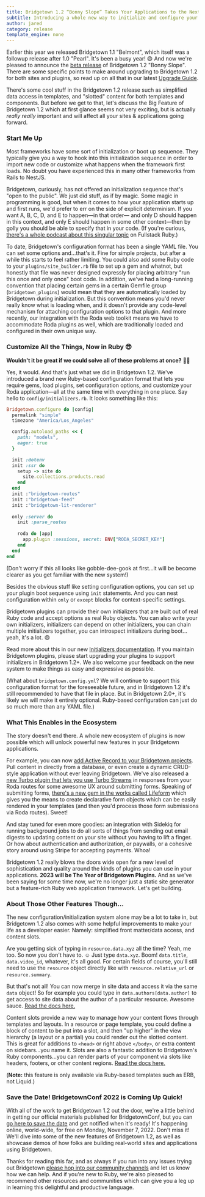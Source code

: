 ```yaml
---
title: Bridgetown 1.2 “Bonny Slope” Takes Your Applications to the Next Level
subtitle: Introducing a whole new way to initialize and configure your applications and plugins. But that's not all! We've also got some neat template goodies in store.
author: jared
category: release
template_engine: none
---
```


Earlier this year we released Bridgetown 1.1 "Belmont", which itself was a followup release after 1.0 "Pearl". It's been a busy year! 😄 And now we're pleased to announce the [beta release](https://github.com/bridgetownrb/bridgetown/releases/tag/v1.2.0.beta3) of Bridgetown 1.2 "Bonny Slope". There are some specific points to make around upgrading to Bridgetown 1.2 for both sites and plugins, so read up on all that in our latest [Upgrade Guide](https://edge.bridgetownrb.com/docs/installation/upgrade).

There's some cool stuff in the Bridgetown 1.2 release such as simplified data access in templates, and "slotted" content for both templates and components. But before we get to that, let's discuss the Big Feature of Bridgetown 1.2 which at first glance seems not very exciting, but is actually _really really_ important and will affect all your sites & applications going forward.

### Start Me Up

Most frameworks have some sort of initialization or boot up sequence. They typically give you a way to hook into this initialization sequence in order to import new code or customize what happens when the framework first loads. No doubt you have experienced this in many other frameworks from Rails to NestJS.

Bridgetown, curiously, has not offered an initialization sequence that's "open to the public". We just did stuff, as if by magic. Some magic in programming is good, but when it comes to how your application starts up and first runs, we'd prefer to err on the side of explicit determinism. If you want A, B, C, D, and E to happen—in that order— and only D should happen in this context, and only E should happen in some other context—then by golly you should be able to specify that in your code. (If you're curious, [there's a whole podcast about this singular topic](https://www.fullstackruby.dev/podcast/6/) on Fullstack Ruby.)

To date, Bridgetown's configuration format has been a single YAML file. You can set some options and…that's it. Fine for simple projects, but after a while this starts to feel rather limiting. You could also add some Ruby code to your `plugins/site_builder.rb` file to set up a gem and whatnot, but honestly that file was never designed expressly for placing arbitrary "run this once and only once" boot code. In addition, we've had a long-running convention that placing certain gems in a certain Gemfile group (`bridgetown_plugins`) would mean that they are automatically loaded by Bridgetown during initialization. But this convention means you'd never really know what is loading when, and it doesn't provide any code-level mechanism for attaching configuration options to that plugin. And more recently, our integration with the Roda web toolkit means we have to accommodate Roda plugins as well, which are traditionally loaded and configured in their own unique way.

### Customize All the Things, Now in Ruby 😎

**Wouldn't it be great if we could solve all of these problems at once?** 🤯😃

Yes, it would. And that's just what we did in Bridgetown 1.2. We've introduced a brand new Ruby-based configuration format that lets you require gems, load plugins, set configuration options, and customize your Roda application—all at the same time with everything in one place. Say hello to `config/initializers.rb`. It looks something like this:

```ruby
Bridgetown.configure do |config|
  permalink "simple"
  timezone "America/Los_Angeles"

  config.autoload_paths << {
    path: "models",
    eager: true
  }

  init :dotenv
  init :ssr do
    setup -> site do
      site.collections.products.read
    end
  end
  init :"bridgetown-routes"
  init :"bridgetown-feed"
  init :"bridgetown-lit-renderer"
  
  only :server do
    init :parse_routes
  
    roda do |app|
      app.plugin :sessions, secret: ENV["RODA_SECRET_KEY"]
    end
  end
end
```

(Don't worry if this all looks like gobble-dee-gook at first…it will be become clearer as you get familiar with the new system!)

Besides the obvious stuff like setting configuration options, you can set up your plugin boot sequence using `init` statements. And you can nest configuration within `only` or `except` blocks for context-specific settings.

Bridgetown plugins can provide their own initializers that are built out of real Ruby code and accept options as real Ruby objects. You can also write your own initializers, initializers can depend on other initializers, you can chain multiple initializers together, you can introspect initializers during boot…yeah, it's a lot. 😄

Read more about this in our new [Initializers documentation](https://edge.bridgetownrb.com/docs/configuration/initializers). If you maintain Bridgetown plugins, please start upgrading your plugins to support initializers in Bridgetown 1.2+. We also welcome your feedback on the new system to make things as easy and expressive as possible.

(What about `bridgetown.config.yml`? We will continue to support this configuration format for the foreseeable future, and in Bridgetown 1.2 it's still recommended to have that file in place. But in Bridgetown 2.0+, it's likely we will make it entirely optional. Ruby-based configuration can just do so much more than any YAML file.)

### What This Enables in the Ecosystem

The story doesn't end there. A whole new ecosystem of plugins is now possible which will unlock powerful new features in your Bridgetown applications.

For example, you can now [add Active Record to your Bridgetown projects](https://github.com/bridgetownrb/bridgetown-activerecord). Pull content in directly from a database, or even create a dynamic CRUD-style application without ever leaving Bridgetown. We've also released a [new Turbo plugin that lets you use Turbo Streams](https://github.com/bridgetownrb/roda-turbo) in responses from your Roda routes for some awesome UX around submitting forms. Speaking of submitting forms, [there's a new gem in the works called Lifeform](https://github.com/bridgetownrb/lifeform) which gives you the means to create declarative form objects which can be easily rendered in your templates (and then you'd process those form submissions via Roda routes). Sweet!

And stay tuned for even more goodies: an integration with Sidekiq for running background jobs to do all sorts of things from sending out email digests to updating content on your site without you having to lift a finger. Or how about authentication and authorization, or paywalls, or a cohesive story around using Stripe for accepting payments. Whoa!

Bridgetown 1.2 really blows the doors wide open for a new level of sophistication and quality around the kinds of plugins you can use in your applications. **2023 will be The Year of Bridgetown Plugins.** And as we've been saying for some time now, we're no longer just a static site generator but a feature-rich Ruby web application framework. Let's get building.

### About Those Other Features Though…

The new configuration/initialization system alone may be a lot to take in, but Bridgetown 1.2 also comes with some helpful improvements to make your life as a developer easier. Namely: simplified front matter/data access, and content slots.

Are you getting sick of typing in `resource.data.xyz` all the time? Yeah, me too. So now you don't have to. ☺️ Just type `data.xyz`. Boom! `data.title`, `data.video_id`, whatever, it's all good. For certain fields of course, you'll still need to use the `resource` object directly like with `resource.relative_url` or `resource.summary`.

But that's not all! You can now merge in site data and access it via the same `data` object! So for example you could type in `data.authors[data.author]` to get access to site data about the author of a particular resource. Awesome sauce. [Read the docs here.](https://edge.bridgetownrb.com/docs/datafiles#merging-site-data-into-resource-data)

Content slots provide a new way to manage how your content flows through templates and layouts. In a resource or page template, you could define a block of content to be put into a slot, and then "up higher" in the view hierarchy (a layout or a partial) you could render out the slotted content. This is great for additions to `<head>` or right above `</body>`, or extra content on sidebars…you name it. Slots are also a fantastic addition to Bridgetown's Ruby components…you can render parts of your component via slots like headers, footers, or other content regions. [Read the docs here.](https://edge.bridgetownrb.com/docs/template-engines/erb-and-beyond#slotted-content)

(**Note:** this feature is only available via Ruby-based templates such as ERB, not Liquid.)

### Save the Date! BridgetownConf 2022 is Coming Up Quick!

With all of the work to get Bridgetown 1.2 out the door, we're a little behind in getting our official materials published for BridgetownConf, but you can [go here to save the date](https://www.bridgetownconf.rocks) and get notified when it's ready! It's happening online, world-wide, for free on Monday, November 7, 2022. Don't miss it! We'll dive into some of the new features of Bridgetown 1.2, as well as showcase demos of how folks are building real-world sites and applications using Bridgetown.

Thanks for reading this far, and as always if you run into any issues trying out Bridgetown [please hop into our community channels](/community) and let us know how we can help. And if you're new to Ruby, we're also pleased to recommend other resources and communities which can give you a leg up in learning this delightful and productive language.